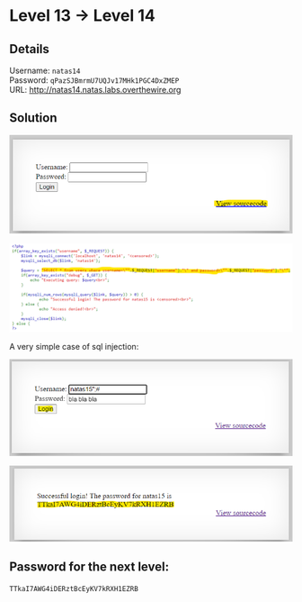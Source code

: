 # Level 13 → Level 14

## Details
Username: `natas14`<br />
Password: `qPazSJBmrmU7UQJv17MHk1PGC4DxZMEP`<br />
URL:      http://natas14.natas.labs.overthewire.org

## Solution
<img src="0.png"></img>

<img src="1.png"></img>

A very simple case of sql injection:

<img src="2.png"></img>

<img src="3.png"></img>

## Password for the next level:
```
TTkaI7AWG4iDERztBcEyKV7kRXH1EZRB
```
